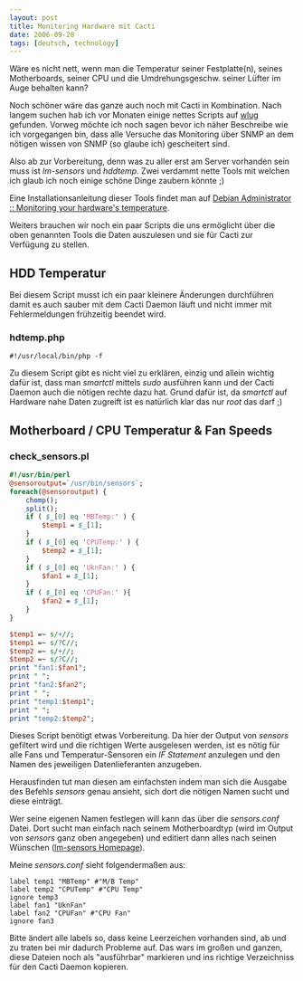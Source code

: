 ```yaml
---
layout: post
title: Monitoring Hardware mit Cacti
date: 2006-09-28
tags: [deutsch, technology]
---
```


Wäre es nicht nett, wenn man die Temperatur seiner Festplatte(n), seines Motherboards, seiner CPU und die Umdrehungsgeschw. seiner Lüfter im Auge behalten kann?

Noch schöner wäre das ganze auch noch mit Cacti in Kombination. Nach langem suchen hab ich vor Monaten einige nettes Scripts auf [wlug](http://www.wlug.org.nz/TitleSearch?s=cacti) gefunden. Vorweg möchte ich noch sagen bevor ich näher Beschreibe wie ich vorgegangen bin, dass alle Versuche das Monitoring über SNMP an dem nötigen wissen von SNMP (so glaube ich) gescheitert sind.

Also ab zur Vorbereitung, denn was zu aller erst am Server vorhanden sein muss ist _lm-sensors_ und _hddtemp_. Zwei verdammt nette Tools mit welchen ich glaub ich noch einige schöne Dinge zaubern könnte ;)

Eine Installationsanleitung dieser Tools findet man auf [Debian Administrator :: Monitoring your hardware's temperature](http://www.debian-administration.org/articles/327). 

Weiters brauchen wir noch ein paar Scripts die uns ermöglicht über die oben genannten Tools die Daten auszulesen und sie für Cacti zur Verfügung zu stellen.

## HDD Temperatur
Bei diesem Script musst ich ein paar kleinere Änderungen durchführen damit es auch sauber mit dem Cacti Daemon läuft und nicht immer mit Fehlermeldungen frühzeitig beendet wird.
### hdtemp.php
`#!/usr/local/bin/php -f`

Zu diesem Script gibt es nicht viel zu erklären, einzig und allein wichtig dafür ist, dass man _smartctl_ mittels _sudo_ ausführen kann und der Cacti Daemon auch die nötigen rechte dazu hat. Grund dafür ist, da _smartctl_ auf Hardware nahe Daten zugreift ist es natürlich klar das nur _root_ das darf ;)

## Motherboard / CPU Temperatur & Fan Speeds
### check_sensors.pl
``` perl
#!/usr/bin/perl
@sensoroutput=`/usr/bin/sensors`;
foreach(@sensoroutput) {
    chomp();
    split();
    if ( $_[0] eq 'MBTemp:' ) {
        $temp1 = $_[1];
    }
    if ( $_[0] eq 'CPUTemp:' ) {
        $temp2 = $_[1];
    }
    if ( $_[0] eq 'UknFan:' ) {
        $fan1 = $_[1];
    }
    if ( $_[0] eq 'CPUFan:' ){
        $fan2 = $_[1];
    } 
}

$temp1 =~ s/+//;
$temp1 =~ s/?C//;
$temp2 =~ s/+//;
$temp2 =~ s/?C//;
print "fan1:$fan1";
print " ";
print "fan2:$fan2";
print " ";
print "temp1:$temp1";
print " ";
print "temp2:$temp2";
```

Dieses Script benötigt etwas Vorbereitung. Da hier der Output von _sensors_ gefiltert wird und die richtigen Werte ausgelesen werden, ist es nötig für alle Fans und Temperatur-Sensoren ein _IF Statement_ anzulegen und den Namen des jeweiligen Datenlieferanten anzugeben.

Herausfinden tut man diesen am einfachsten indem man sich die Ausgabe des Befehls _sensors_ genau ansieht, sich dort die nötigen Namen sucht und diese einträgt.

Wer seine eigenen Namen festlegen will kann das über die _sensors.conf_ Datei. Dort sucht man einfach nach seinem Motherboardtyp (wird im Output von _sensors_ ganz oben angegeben) und editiert dann alles nach seinen Wünschen ([lm-sensors Homepage](http://www.lm-sensors.org/)).

Meine _sensors.conf_ sieht folgendermaßen aus:
```
label temp1 "MBTemp" #"M/B Temp"
label temp2 "CPUTemp" #"CPU Temp"
ignore temp3 
label fan1 "UknFan"
label fan2 "CPUFan" #"CPU Fan"
ignore fan3
```

Bitte ändert alle labels so, dass keine Leerzeichen vorhanden sind, ab und zu traten bei mir dadurch Probleme auf. Das wars im großen und ganzen, diese Dateien noch als "ausführbar" markieren und ins richtige Verzeichniss für den Cacti Daemon kopieren.